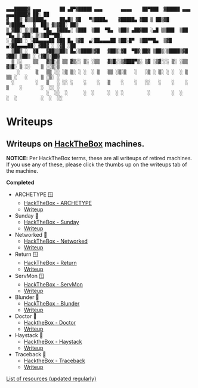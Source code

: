 ```ascii
▄▄▄█████▓ ▄▄▄       ██ ▄█▀▓█████ ▄▄▄       ▄▄▄▄    ██▀███  ▓█████ ▄▄▄     ▄▄▄█████▓ ██░ ██ 
▓  ██▒ ▓▒▒████▄     ██▄█▒ ▓█   ▀▒████▄    ▓█████▄ ▓██ ▒ ██▒▓█   ▀▒████▄   ▓  ██▒ ▓▒▓██░ ██▒
▒ ▓██░ ▒░▒██  ▀█▄  ▓███▄░ ▒███  ▒██  ▀█▄  ▒██▒ ▄██▓██ ░▄█ ▒▒███  ▒██  ▀█▄ ▒ ▓██░ ▒░▒██▀▀██░
░ ▓██▓ ░ ░██▄▄▄▄██ ▓██ █▄ ▒▓█  ▄░██▄▄▄▄██ ▒██░█▀  ▒██▀▀█▄  ▒▓█  ▄░██▄▄▄▄██░ ▓██▓ ░ ░▓█ ░██ 
  ▒██▒ ░  ▓█   ▓██▒▒██▒ █▄░▒████▒▓█   ▓██▒░▓█  ▀█▓░██▓ ▒██▒░▒████▒▓█   ▓██▒ ▒██▒ ░ ░▓█▒░██▓
  ▒ ░░    ▒▒   ▓▒█░▒ ▒▒ ▓▒░░ ▒░ ░▒▒   ▓▒█░░▒▓███▀▒░ ▒▓ ░▒▓░░░ ▒░ ░▒▒   ▓▒█░ ▒ ░░    ▒ ░░▒░▒
    ░      ▒   ▒▒ ░░ ░▒ ▒░ ░ ░  ░ ▒   ▒▒ ░▒░▒   ░   ░▒ ░ ▒░ ░ ░  ░ ▒   ▒▒ ░   ░     ▒ ░▒░ ░
  ░        ░   ▒   ░ ░░ ░    ░    ░   ▒    ░    ░   ░░   ░    ░    ░   ▒    ░       ░  ░░ ░
               ░  ░░  ░      ░  ░     ░  ░ ░         ░        ░  ░     ░  ░         ░  ░  ░░                
```
# Writeups
## Writeups on [HackTheBox](http://www.hackthebox.eu) machines.

__NOTICE:__ Per HackTheBox terms, these are all writeups of retired machines. If you use any of these, please click the thumbs up on the writeups tab of the machine.

**Completed**
* ARCHETYPE 🪟
  * [HackTheBox - ARCHETYPE](https://app.hackthebox.eu/machines/287)
  * [Writeup](https://github.com/Take-A-Breath/CTF-Writeups/blob/main/Archetype/ArchetypeWriteUp.md)
* Sunday 🐧
  * [HackTheBox - Sunday](https://app.hackthebox.eu/machines/136)
  * [Writeup](https://github.com/Take-A-Breath/CTF-Writeups/blob/main/Sunday/HtB_SundayWriteup.md)
* Networked 🐧
  * [HackTheBox - Networked](https://app.hackthebox.eu/machines/Networked)
  * [Writeup](https://github.com/Take-A-Breath/CTF-Writeups/blob/main/Networked/NetworkedWriteup.md)
* Return 🪟
  * [HackTheBox - Return](https://app.hackthebox.eu/machines/Return)
  * [Writeup](https://github.com/Take-A-Breath/CTF-Writeups/blob/main/Return/ReturnWriteUp.md)
* ServMon 🪟
  * [HackTheBox - ServMon](https://app.hackthebox.eu/machines/ServMon)
  * [Writeup](https://github.com/Take-A-Breath/CTF-Writeups/blob/main/ServMon/writeup.md)
* Blunder 🐧
  * [HackTheBox - Blunder](https://app.hackthebox.eu/machines/Blunder)
  * [Writeup](https://github.com/Take-A-Breath/HackTheBox/blob/main/Blunder/writeup.md)
* Doctor 🐧
  * [HacktheBox - Doctor](https://app.hackthebox.eu/machines/Doctor)
  * [Writeup](https://github.com/Take-A-Breath/HackTheBox/blob/main/Doctor/writeup.md)
* Haystack 🐧
  * [HacktheBox - Haystack](https://app.hackthebox.com/machines/Haystack)
  * [Writeup](https://github.com/Take-A-Breath/HackTheBox/blob/main/Haystack/writeup.md)
* Traceback 🐧
  * [HacktheBox - Traceback](https://app.hackthebox.com/machines/233)
  * [Writeup](https://github.com/Take-A-Breath/HackTheBox/blob/main/Traceback/writeup.md)

[List of resources (updated regularly)](https://github.com/Take-A-Breath/CTF-Writeups/blob/main/resources.md)
